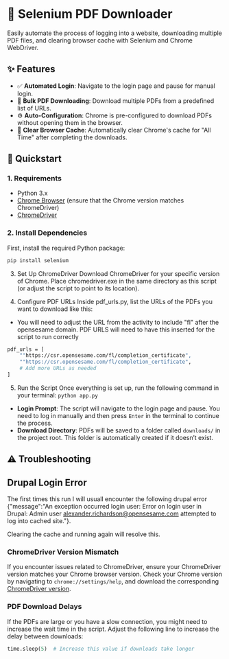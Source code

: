 # 🚀 Selenium PDF Downloader

Easily automate the process of logging into a website, downloading multiple PDF files, and clearing browser cache with Selenium and Chrome WebDriver.


## ✨ Features

- ✅ **Automated Login**: Navigate to the login page and pause for manual login.
- 📂 **Bulk PDF Downloading**: Download multiple PDFs from a predefined list of URLs.
- ⚙️ **Auto-Configuration**: Chrome is pre-configured to download PDFs without opening them in the browser.
- 🧹 **Clear Browser Cache**: Automatically clear Chrome's cache for "All Time" after completing the downloads.

## 🚀 Quickstart

### 1. Requirements

- Python 3.x
- [Chrome Browser](https://www.google.com/chrome/) (ensure that the Chrome version matches ChromeDriver)
- [ChromeDriver](https://developer.chrome.com/docs/chromedriver/downloads)

### 2. Install Dependencies

First, install the required Python package:

```bash
pip install selenium
```
3. Set Up ChromeDriver
Download ChromeDriver for your specific version of Chrome.
Place chromedriver.exe in the same directory as this script (or adjust the script to point to its location).

4. Configure PDF URLs
Inside pdf_urls.py, list the URLs of the PDFs you want to download like this:
- You will need to adjust the URL from the activity to include "fl" after the opensesame domain. PDF URLS will need to have this inserted for the script to run correctly

```bash
pdf_urls = [
    ""https://csr.opensesame.com/fl/completion_certificate",
    ""https://csr.opensesame.com/fl/completion_certificate",
    # Add more URLs as needed
]
```

5. Run the Script
Once everything is set up, run the following command in your terminal:
```python app.py```
- **Login Prompt**: The script will navigate to the login page and pause. You need to log in manually and then press `Enter` in the terminal to continue the process.
- **Download Directory**: PDFs will be saved to a folder called `downloads/` in the project root. This folder is automatically created if it doesn’t exist.

## ⚠️ Troubleshooting

## Drupal Login Error
The first times this run I will usuall encounter the following drupal error {"message":"An exception occurred login user: Error on login user in Drupal: Admin user alexander.richardson@opensesame.com attempted to log into cached site."}. 

Clearing the cache and running again will resolve this.

### ChromeDriver Version Mismatch

If you encounter issues related to ChromeDriver, ensure your ChromeDriver version matches your Chrome browser version. Check your Chrome version by navigating to `chrome://settings/help`, and download the corresponding [ChromeDriver version](https://sites.google.com/a/chromium.org/chromedriver/downloads).

### PDF Download Delays

If the PDFs are large or you have a slow connection, you might need to increase the wait time in the script. Adjust the following line to increase the delay between downloads:

```python
time.sleep(5)  # Increase this value if downloads take longer





